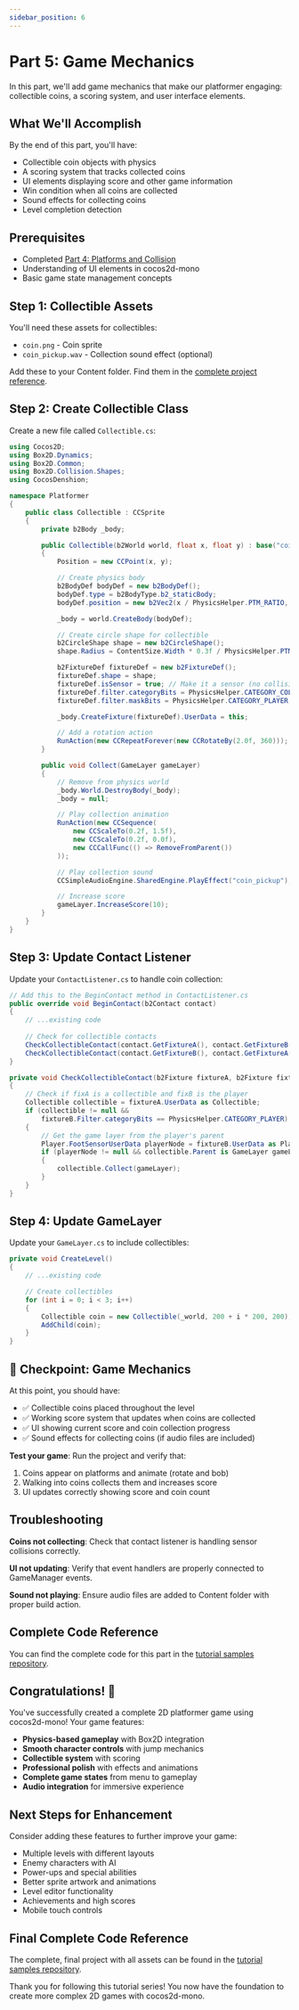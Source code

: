 ```yaml
---
sidebar_position: 6
---
```


# Part 5: Game Mechanics

In this part, we'll add game mechanics that make our platformer engaging: collectible coins, a scoring system, and user interface elements.

## What We'll Accomplish

By the end of this part, you'll have:
- Collectible coin objects with physics
- A scoring system that tracks collected coins
- UI elements displaying score and other game information
- Win condition when all coins are collected
- Sound effects for collecting coins
- Level completion detection

## Prerequisites

- Completed [Part 4: Platforms and Collision](./part-4-platforms)
- Understanding of UI elements in cocos2d-mono
- Basic game state management concepts

## Step 1: Collectible Assets

You'll need these assets for collectibles:
- `coin.png` - Coin sprite
- `coin_pickup.wav` - Collection sound effect (optional)

Add these to your Content folder. Find them in the [complete project reference](https://github.com/brandmooffin/cocos2d-mono-samples/tree/main/Tutorial%20Samples/Platformer/Final/Platformer/Content).

## Step 2: Create Collectible Class

Create a new file called `Collectible.cs`:

```csharp
using Cocos2D;
using Box2D.Dynamics;
using Box2D.Common;
using Box2D.Collision.Shapes;
using CocosDenshion;

namespace Platformer
{
    public class Collectible : CCSprite
    {
        private b2Body _body;

        public Collectible(b2World world, float x, float y) : base("coin")
        {
            Position = new CCPoint(x, y);

            // Create physics body
            b2BodyDef bodyDef = new b2BodyDef();
            bodyDef.type = b2BodyType.b2_staticBody;
            bodyDef.position = new b2Vec2(x / PhysicsHelper.PTM_RATIO, y / PhysicsHelper.PTM_RATIO);

            _body = world.CreateBody(bodyDef);

            // Create circle shape for collectible
            b2CircleShape shape = new b2CircleShape();
            shape.Radius = ContentSize.Width * 0.3f / PhysicsHelper.PTM_RATIO;

            b2FixtureDef fixtureDef = new b2FixtureDef();
            fixtureDef.shape = shape;
            fixtureDef.isSensor = true; // Make it a sensor (no collision response)
            fixtureDef.filter.categoryBits = PhysicsHelper.CATEGORY_COLLECTIBLE;
            fixtureDef.filter.maskBits = PhysicsHelper.CATEGORY_PLAYER;

            _body.CreateFixture(fixtureDef).UserData = this;

            // Add a rotation action
            RunAction(new CCRepeatForever(new CCRotateBy(2.0f, 360)));
        }

        public void Collect(GameLayer gameLayer)
        {
            // Remove from physics world
            _body.World.DestroyBody(_body);
            _body = null;

            // Play collection animation
            RunAction(new CCSequence(
                new CCScaleTo(0.2f, 1.5f),
                new CCScaleTo(0.2f, 0.0f),
                new CCCallFunc(() => RemoveFromParent())
            ));

            // Play collection sound
            CCSimpleAudioEngine.SharedEngine.PlayEffect("coin_pickup");

            // Increase score
            gameLayer.IncreaseScore(10);
        }
    }
}
```

## Step 3: Update Contact Listener

Update your `ContactListener.cs` to handle coin collection:

```csharp
// Add this to the BeginContact method in ContactListener.cs
public override void BeginContact(b2Contact contact)
{
    // ...existing code
            
    // Check for collectible contacts
    CheckCollectibleContact(contact.GetFixtureA(), contact.GetFixtureB());
    CheckCollectibleContact(contact.GetFixtureB(), contact.GetFixtureA());
}

private void CheckCollectibleContact(b2Fixture fixtureA, b2Fixture fixtureB)
{
    // Check if fixA is a collectible and fixB is the player
    Collectible collectible = fixtureA.UserData as Collectible;
    if (collectible != null &&
        fixtureB.Filter.categoryBits == PhysicsHelper.CATEGORY_PLAYER)
    {
        // Get the game layer from the player's parent
        Player.FootSensorUserData playerNode = fixtureB.UserData as Player.FootSensorUserData;
        if (playerNode != null && collectible.Parent is GameLayer gameLayer)
        {
            collectible.Collect(gameLayer);
        }
    }
}
```

## Step 4: Update GameLayer

Update your `GameLayer.cs` to include collectibles:

```csharp
private void CreateLevel()
{
    // ...existing code

    // Create collectibles
    for (int i = 0; i < 3; i++)
    {
        Collectible coin = new Collectible(_world, 200 + i * 200, 200);
        AddChild(coin);
    }
}
```

## 🎯 Checkpoint: Game Mechanics

At this point, you should have:
- ✅ Collectible coins placed throughout the level
- ✅ Working score system that updates when coins are collected
- ✅ UI showing current score and coin collection progress
- ✅ Sound effects for collecting coins (if audio files are included)

**Test your game**: Run the project and verify that:
1. Coins appear on platforms and animate (rotate and bob)
2. Walking into coins collects them and increases score
3. UI updates correctly showing score and coin count

## Troubleshooting

**Coins not collecting**: Check that contact listener is handling sensor collisions correctly.

**UI not updating**: Verify that event handlers are properly connected to GameManager events.

**Sound not playing**: Ensure audio files are added to Content folder with proper build action.

## Complete Code Reference

You can find the complete code for this part in the [tutorial samples repository](https://github.com/brandmooffin/cocos2d-mono-samples/tree/main/Tutorial%20Samples/Platformer/Checkpoints/Part%205).

## Congratulations! 🎉

You've successfully created a complete 2D platformer game using cocos2d-mono! Your game features:

- **Physics-based gameplay** with Box2D integration
- **Smooth character controls** with jump mechanics
- **Collectible system** with scoring
- **Professional polish** with effects and animations
- **Complete game states** from menu to gameplay
- **Audio integration** for immersive experience

## Next Steps for Enhancement

Consider adding these features to further improve your game:
- Multiple levels with different layouts
- Enemy characters with AI
- Power-ups and special abilities
- Better sprite artwork and animations
- Level editor functionality
- Achievements and high scores
- Mobile touch controls

## Final Complete Code Reference

The complete, final project with all assets can be found in the [tutorial samples repository](https://github.com/brandmooffin/cocos2d-mono-samples/tree/main/Tutorial%20Samples/Platformer/Final).

Thank you for following this tutorial series! You now have the foundation to create more complex 2D games with cocos2d-mono.
